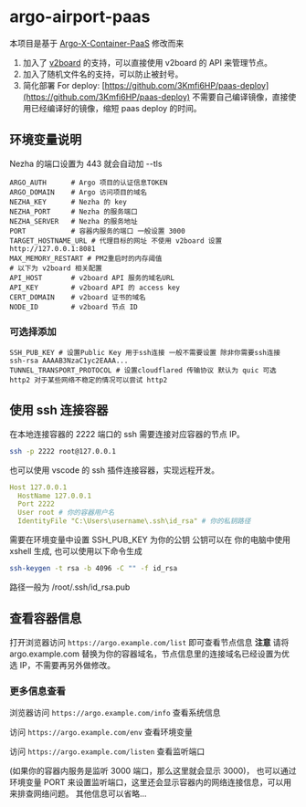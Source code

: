 # argo-airport-paas

本项目是基于 [Argo-X-Container-PaaS](https://github.com/fscarmen2/Argo-X-Container-PaaS) 修改而来

1. 加入了 [v2board](https://github.com/v2board/v2board) 的支持，可以直接使用 v2board 的 API 来管理节点。
2. 加入了随机文件名的支持，可以防止被封号。
3. 简化部署 For deploy: [https://github.com/3Kmfi6HP/paas-deploy](https://github.com/3Kmfi6HP/paas-deploy) 不需要自己编译镜像，直接使用已经编译好的镜像，缩短 paas deploy 的时间。

## 环境变量说明

Nezha 的端口设置为 443 就会自动加 --tls

```env
ARGO_AUTH      # Argo 项目的认证信息TOKEN
ARGO_DOMAIN    # Argo 访问项目的域名
NEZHA_KEY      # Nezha 的 key
NEZHA_PORT     # Nezha 的服务端口
NEZHA_SERVER   # Nezha 的服务地址
PORT           # 容器内服务的端口 一般设置 3000
TARGET_HOSTNAME_URL # 代理目标的网址 不使用 v2board 设置 http://127.0.0.1:8081
MAX_MEMORY_RESTART # PM2重启时的内存阈值
# 以下为 v2board 相关配置
API_HOST       # v2board API 服务的域名URL
API_KEY        # v2board API 的 access key
CERT_DOMAIN    # v2board 证书的域名
NODE_ID        # v2board 节点 ID
```

### 可选择添加

```env
SSH_PUB_KEY # 设置Public Key 用于ssh连接 一般不需要设置 除非你需要ssh连接 ssh-rsa AAAAB3NzaC1yc2EAAA...
TUNNEL_TRANSPORT_PROTOCOL # 设置cloudflared 传输协议 默认为 quic 可选 http2 对于某些网络不稳定的情况可以尝试 http2
```

## 使用 ssh 连接容器

在本地连接容器的 2222 端口的 ssh 需要连接对应容器的节点 IP。

```bash
ssh -p 2222 root@127.0.0.1
```

也可以使用 vscode 的 ssh 插件连接容器，实现远程开发。

```yaml
Host 127.0.0.1
  HostName 127.0.0.1
  Port 2222
  User root # 你的容器用户名
  IdentityFile "C:\Users\username\.ssh\id_rsa" # 你的私钥路径
```

需要在环境变量中设置 SSH_PUB_KEY 为你的公钥
公钥可以在 你的电脑中使用 xshell 生成, 也可以使用以下命令生成

```bash
ssh-keygen -t rsa -b 4096 -C "" -f id_rsa
```

路径一般为 /root/.ssh/id_rsa.pub

## 查看容器信息

打开浏览器访问 `https://argo.example.com/list` 即可查看节点信息
**注意** 请将 argo.example.com 替换为你的容器域名，节点信息里的连接域名已经设置为优选 IP，不需要再另外做修改。

### 更多信息查看

浏览器访问 `https://argo.example.com/info` 查看系统信息

访问 `https://argo.example.com/env` 查看环境变量

访问 `https://argo.example.com/listen` 查看监听端口

(如果你的容器内服务是监听 3000 端口，那么这里就会显示 3000)， 也可以通过环境变量 PORT 来设置监听端口，这里还会显示容器内的网络连接信息，可以用来排查网络问题。
其他信息可以省略...
